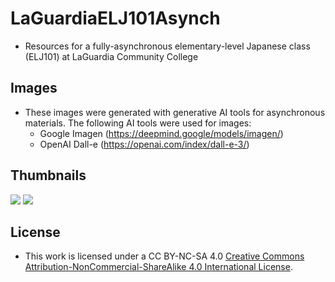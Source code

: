 # LaGuardiaELJ101Asynch
- Resources for a fully-asynchronous elementary-level Japanese class (ELJ101) at LaGuardia Community College

## Images
- These images were generated with generative AI tools for asynchronous materials. The following AI tools were used for images:
	- Google Imagen (https://deepmind.google/models/imagen/)
	- OpenAI Dall-e (https://openai.com/index/dall-e-3/)

## Thumbnails
![](Genki3rdEdImageChatGPTCh00あいさつ/L00_あいさつ_collage-0.jpg)
![](Genki3rdEdImageChatGPTCh01XはYです/L01_XはYです_collage-0.jpg)


## License
- This work is licensed under a CC BY-NC-SA 4.0 [Creative Commons Attribution-NonCommercial-ShareAlike 4.0 International License](https://creativecommons.org/licenses/by-nc-sa/4.0/).
